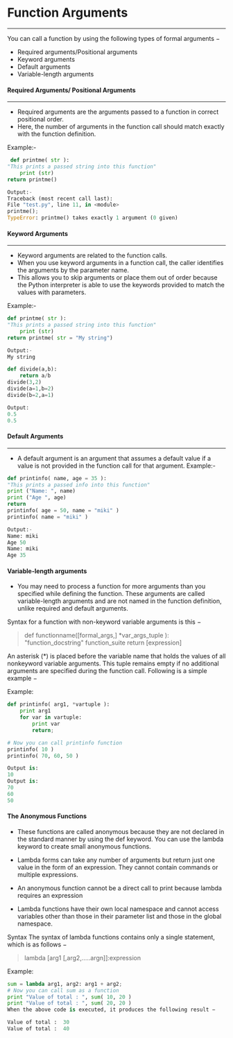 # Function Arguments

------------



 You can call a function by using the following types of formal
arguments −
 - Required arguments/Positional arguments
 - Keyword arguments
 - Default arguments
 - Variable-length arguments

#### Required Arguments/ Positional Arguments

--------

- Required arguments are the arguments passed to a function in
correct positional order.
- Here, the number of arguments in the function call should match
exactly with the function definition.

Example:-

```python
 def printme( str ):
"This prints a passed string into this function"
    print (str)
return printme()

Output:-
Traceback (most recent call last):
File "test.py", line 11, in <module>
printme();
TypeError: printme() takes exactly 1 argument (0 given)
```


#### Keyword Arguments

------------



- Keyword arguments are related to the function calls.
- When you use keyword arguments in a function call, the caller
identifies the arguments by the parameter name.
- This allows you to skip arguments or place them out of order
because the Python interpreter is able to use the keywords
provided to match the values with parameters.

Example:-

```python
def printme( str ):
"This prints a passed string into this function"
    print (str)
return printme( str = "My string")

Output:-
My string
```

```python
def divide(a,b):
	return a/b
divide(3,2)
divide(a=1,b=2)
divide(b=2,a=1)

Output:
0.5
0.5
```

#### Default Arguments

------------



- A default argument is an argument that assumes a default value if a value
is not provided in the function call for that argument.
Example:-

```python
def printinfo( name, age = 35 ):
"This prints a passed info into this function"
print ("Name: ", name)
print ("Age ", age)
return
printinfo( age = 50, name = "miki" )
printinfo( name = "miki" )

Output:-
Name: miki
Age 50
Name: miki
Age 35
```

#### Variable-length arguments
- You may need to process a function for more arguments than you specified while defining the function. These arguments are called variable-length arguments and are not named in the function definition, unlike required and default arguments.

Syntax for a function with non-keyword variable arguments is this −

> def functionname([formal_args,] *var_args_tuple ):
>	"function_docstring"
>	function_suite
>	return [expression]

An asterisk (*) is placed before the variable name that holds the values of all nonkeyword variable arguments. This tuple remains empty if no additional arguments are specified during the function call. Following is a simple example −

Example:

```python
def printinfo( arg1, *vartuple ):
	print arg1
	for var in vartuple:
		print var
		return;

# Now you can call printinfo function
printinfo( 10 )
printinfo( 70, 60, 50 )

Output is:
10
Output is:
70
60
50
```


#### The Anonymous Functions
- These functions are called anonymous because they are not declared in the standard manner by using the def keyword. You can use the lambda keyword to create small anonymous functions.

- Lambda forms can take any number of arguments but return just one value in the form of an expression. They cannot contain commands or multiple expressions.

- An anonymous function cannot be a direct call to print because lambda requires an expression

- Lambda functions have their own local namespace and cannot access variables other than those in their parameter list and those in the global namespace.

Syntax
The syntax of lambda functions contains only a single statement, which is as follows −

> lambda [arg1 [,arg2,.....argn]]:expression

Example:

```python
sum = lambda arg1, arg2: arg1 + arg2;
# Now you can call sum as a function
print "Value of total : ", sum( 10, 20 )
print "Value of total : ", sum( 20, 20 )
When the above code is executed, it produces the following result −

Value of total :  30
Value of total :  40
```